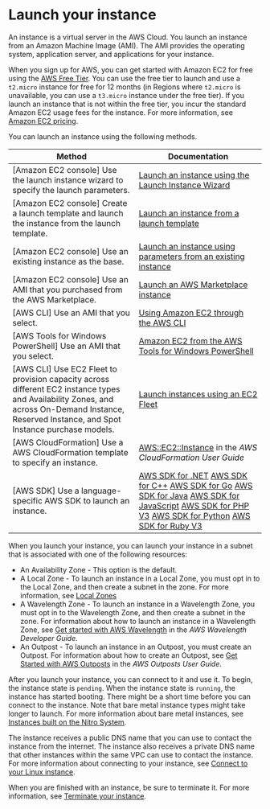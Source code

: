 # Launch your instance<a name="LaunchingAndUsingInstances"></a>

An instance is a virtual server in the AWS Cloud\. You launch an instance from an Amazon Machine Image \(AMI\)\. The AMI provides the operating system, application server, and applications for your instance\.

When you sign up for AWS, you can get started with Amazon EC2 for free using the [AWS Free Tier](https://aws.amazon.com/)\. You can use the free tier to launch and use a `t2.micro` instance for free for 12 months \(in Regions where `t2.micro` is unavailable, you can use a `t3.micro` instance under the free tier\)\. If you launch an instance that is not within the free tier, you incur the standard Amazon EC2 usage fees for the instance\. For more information, see [Amazon EC2 pricing](https://aws.amazon.com/ec2/pricing)\.

You can launch an instance using the following methods\.


| Method | Documentation | 
| --- | --- | 
|  \[Amazon EC2 console\] Use the launch instance wizard to specify the launch parameters\.  |  [Launch an instance using the Launch Instance Wizard](launching-instance.md)  | 
|  \[Amazon EC2 console\] Create a launch template and launch the instance from the launch template\.  |  [Launch an instance from a launch template](ec2-launch-templates.md)  | 
| \[Amazon EC2 console\] Use an existing instance as the base\. |  [Launch an instance using parameters from an existing instance](launch-more-like-this.md)  | 
|  \[Amazon EC2 console\] Use an AMI that you purchased from the AWS Marketplace\.  |  [Launch an AWS Marketplace instance](launch-marketplace-console.md)  | 
|  \[AWS CLI\] Use an AMI that you select\.  |  [Using Amazon EC2 through the AWS CLI](https://docs.aws.amazon.com/cli/latest/userguide/cli-services-ec2-instances.html)  | 
|  \[AWS Tools for Windows PowerShell\] Use an AMI that you select\.  |  [Amazon EC2 from the AWS Tools for Windows PowerShell](https://docs.aws.amazon.com/powershell/latest/userguide/pstools-ec2.html)  | 
|  \[AWS CLI\] Use EC2 Fleet to provision capacity across different EC2 instance types and Availability Zones, and across On\-Demand Instance, Reserved Instance, and Spot Instance purchase models\.   |  [Launch instances using an EC2 Fleet](ec2-fleet.md)  | 
|  \[AWS CloudFormation\] Use a AWS CloudFormation template to specify an instance\.  |  [AWS::EC2::Instance](https://docs.aws.amazon.com/AWSCloudFormation/latest/UserGuide/aws-properties-ec2-instance.html) in the *AWS CloudFormation User Guide*  | 
| \[AWS SDK\] Use a language\-specific AWS SDK to launch an instance\. |  [AWS SDK for \.NET](https://docs.aws.amazon.com/goto/DotNetSDKV3/ec2-2016-11-15/RunInstances) [AWS SDK for C\+\+](https://docs.aws.amazon.com/goto/SdkForCpp/ec2-2016-11-15/RunInstances) [AWS SDK for Go](https://docs.aws.amazon.com/goto/SdkForGoV1/ec2-2016-11-15/RunInstances) [AWS SDK for Java](https://docs.aws.amazon.com/goto/SdkForJava/ec2-2016-11-15/RunInstances) [AWS SDK for JavaScript](https://docs.aws.amazon.com/goto/AWSJavaScriptSDK/ec2-2016-11-15/RunInstances) [AWS SDK for PHP V3](https://docs.aws.amazon.com/goto/SdkForPHPV3/ec2-2016-11-15/RunInstances) [AWS SDK for Python](https://docs.aws.amazon.com/goto/boto3/ec2-2016-11-15/RunInstances) [AWS SDK for Ruby V3](https://docs.aws.amazon.com/goto/SdkForRubyV3/ec2-2016-11-15/RunInstances)  | 

When you launch your instance, you can launch your instance in a subnet that is associated with one of the following resources:
+ An Availability Zone \- This option is the default\.
+ A Local Zone \- To launch an instance in a Local Zone, you must opt in to the Local Zone, and then create a subnet in the zone\. For more information, see [Local Zones](https://docs.aws.amazon.com/AWSEC2/latest/UserGuide/using-regions-availability-zones.html#concepts-local-zones)
+ A Wavelength Zone \- To launch an instance in a Wavelength Zone, you must opt in to the Wavelength Zone, and then create a subnet in the zone\. For information about how to launch an instance in a Wavelength Zone, see [Get started with AWS Wavelength](https://docs.aws.amazon.com/wavelength/latest/developerguide/get-started-wavelength.html) in the *AWS Wavelength Developer Guide*\.
+ An Outpost \- To launch an instance in an Outpost, you must create an Outpost\. For information about how to create an Outpost, see [Get Started with AWS Outposts](https://docs.aws.amazon.com/outposts/latest/userguide/get-started-outposts.html) in the *AWS Outposts User Guide*\.

After you launch your instance, you can connect to it and use it\. To begin, the instance state is `pending`\. When the instance state is `running`, the instance has started booting\. There might be a short time before you can connect to the instance\. Note that bare metal instance types might take longer to launch\. For more information about bare metal instances, see [Instances built on the Nitro System](instance-types.md#ec2-nitro-instances)\.

The instance receives a public DNS name that you can use to contact the instance from the internet\. The instance also receives a private DNS name that other instances within the same VPC can use to contact the instance\. For more information about connecting to your instance, see [Connect to your Linux instance](AccessingInstances.md)\.

When you are finished with an instance, be sure to terminate it\. For more information, see [Terminate your instance](terminating-instances.md)\.